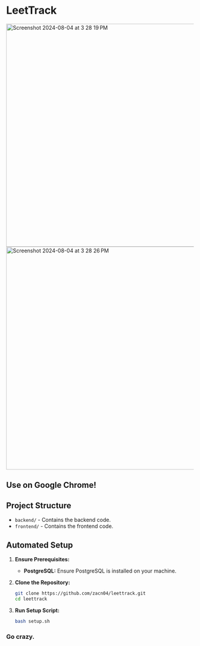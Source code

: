 # LeetTrack

<img width="598" alt="Screenshot 2024-08-04 at 3 28 19 PM" src="https://github.com/user-attachments/assets/2d99eff2-7d2a-4f9a-9992-ff5b9908aef9">
<img width="598" alt="Screenshot 2024-08-04 at 3 28 26 PM" src="https://github.com/user-attachments/assets/9ffefe52-f8b7-4d21-b06d-a7e18846de40">

## Use on Google Chrome!


## Project Structure

- `backend/` - Contains the backend code.
- `frontend/` - Contains the frontend code.


## Automated Setup

1. **Ensure Prerequisites:**
   - **PostgreSQL:** Ensure PostgreSQL is installed on your machine. 

2. **Clone the Repository:**
   ```bash
   git clone https://github.com/zacn04/leettrack.git
   cd leettrack
   ```
3. **Run Setup Script:**
   ```bash
   bash setup.sh
   ```


### Go crazy. 
